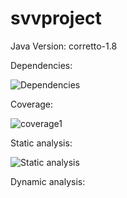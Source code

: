 # svvproject

Java Version: corretto-1.8

Dependencies:

![Dependencies](https://user-images.githubusercontent.com/62440579/144744442-281bb9d9-110d-4866-9515-fb928d120b43.png)

Coverage:

![coverage1](https://user-images.githubusercontent.com/62440579/144744450-25204926-d4d5-4bc0-8864-725a7e4365ce.png)

Static analysis:

![Static analysis](https://user-images.githubusercontent.com/62440579/144745489-9b49b889-e471-4adc-aa6a-1189a298dbeb.png)

Dynamic analysis:

